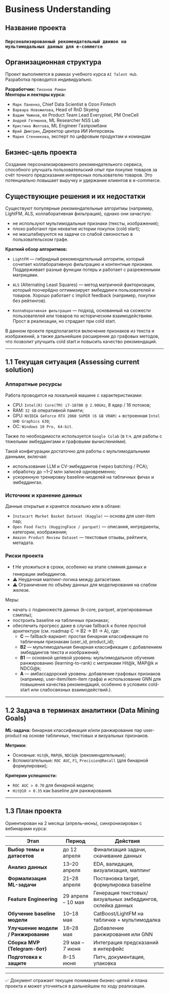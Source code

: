 # Business Understanding

## Название проекта

### **`Персонализированный рекомендательный движок на мультимодальных данных для e-commerce`**

## Организационная структура

Проект выполняется в рамках учебного курса `AI Talent Hub`. Разработка проводится индивидуально.

**Разработчик:** `Тихонов Роман`  
**Менторы и лекторы курса:**

- `Марк Паненко`, Chief Data Scientist в Ozon Fintech
- `Варвара Новожилова`, Head of RnD Skyeng
- `Вадим Чижков`, ex Product Team Lead Everypixel, PM OneCell
- `Андрей Гетманов`, ML Researcher NSS Lab
- `Кристина Желтова`, ML Engineer Газпромбанк
- `Юрий Дмитрин`, Директор центра ИИ Интерсвязь
- `Мария Стенникова`, эксперт по цифровым продуктам и командам

## Бизнес-цель проекта

Создание персонализированного рекомендательного сервиса, способного улучшать пользовательский опыт при покупке товаров за счёт точного предсказания интересных пользователю товаров. Это потенциально повышает выручку и удержание клиентов в e-commerce.

## Существующие решения и их недостатки

Существуют популярные рекомендательные алгоритмы (например, LightFM, ALS, коллаборативная фильтрация), однако они зачастую:

- не используют мультимодальные признаки (тексты, изображения);
- плохо работают при нехватке истории покупок (cold start);
- не масштабируются на задачи со слабой связностью в пользовательском графе.

**Краткий обзор алгоритмов:**

- `LightFM` — гибридный рекомендательный алгоритм, который сочетает коллаборативную фильтрацию и контентные признаки. Поддерживает разные функции потерь и работает с разреженными матрицами.

- `ALS` (Alternating Least Squares) — метод матричной факторизации, который поочерёдно оптимизирует эмбеддинги пользователей и товаров. Хорошо работает с implicit feedback (например, покупки без рейтингов).

- `Коллаборативная фильтрация` — подход, основанный на схожести пользователей или товаров по историческим взаимодействиям. Прост в реализации, но страдает при cold start.

В данном проекте предполагается включение признаков из текста и изображений, а также дальнейшее расширение до графовых методов, что позволит улучшить cold start и повысить качество рекомендаций.

---

## 1.1 Текущая ситуация (Assessing current solution)

### Аппаратные ресурсы

Работа проводится на локальной машине с характеристиками:
- CPU: `Intel(R) Core(TM) i7-10700 @ 2.90GHz`, 8 ядер / 16 потоков;
- RAM: `32 GB` оперативной памяти;
- GPU: `NVIDIA GeForce RTX 2060 SUPER (6 GB VRAM)` + встроенная `Intel UHD Graphics 630`;
- ОС: `Windows 10 Pro, 64-bit`.

Также по необходимости используется `Google Colab` (в т.ч. для работы с тяжелыми эмбеддингами и графовыми вычислениями).

Такой конфигурации достаточно для работы с мультимодальными данными, включая:
- использование LLM и CV-эмбеддингов (через batching / PCA);
- обработку до ~1–2 млн записей одновременно;
- ускоренную тренировку baseline-моделей на табличных фичах и эмбеддингах.

### Источник и хранение данных

Данные открытые и хранятся локально или в облаке:

- `Instacart Market Basket Dataset (Kaggle)` — основа для user-item пар;
- `Open Food Facts (HuggingFace / parquet)` — описания, ингредиенты, категории, изображения;
- `Amazon Product Review Dataset` — текстовые отзывы, рейтинги, метадата.

### Риски проекта

- ❗ Не уложиться в сроки, особенно на этапе слияния данных и генерации эмбеддингов.
- ⚠️ Неудачная маппинг-логика между датасетами.
- ⚠️ Ограничение по объёму данных для моделирования на слабом железе.

Меры:

- начать с подмножеств данных (k-core, parquet, агрегированные сэмплы);
- построить baseline на табличных признаках;
- обеспечить прогресс даже в случае fallback к более простой архитектуре (см. roadmap C → B2 → B1 → A), где:
  - **C** — fallback-вариант: простая бинарная классификация по табличным признакам (user_id, product_id);
  - **B2** — мультимодальная бинарная классификация с добавлением эмбеддингов текста и изображений;
  - **B1** — основной целевой уровень: мультимодальное обучение ранжированию (learning-to-rank) с метриками Hit@k, MAP@k и NDCG@k;
  - **A** — амбассадорский уровень: добавление графовых признаков (например, user-item/item-item графа) и использование GNN для повышения качества рекомендаций, особенно в условиях cold-start или слабосвязных взаимодействий.).

---

## 1.2 Задача в терминах аналитики (Data Mining Goals)

**ML-задача:** бинарная классификация и/или ранжирование пар user-product на основе табличных, текстовых и визуальных признаков.

**Метрики:**

- Основные: `Hit@k`, `MAP@k`, `NDCG@k` (рекомендательные);
- Вспомогательные: `ROC AUC`, `F1`, `Precision@Recall` (для бинарной формулировки);

**Критерии успешности:**

- `ROC AUC > 0.70` для бинарной модели;
- `Hit@10 > 0.35` как baseline для ранжирования.

---

## 1.3 План проекта

Ориентирован на 2 месяца (апрель–июнь), синхронизирован с вебинарами курса:

| Этап                                | Период             | Действия                                                   |
| ----------------------------------- | ------------------ | ---------------------------------------------------------- |
| **Выбор темы и датасетов**          | до 12 апреля       | Финализация задачи, скачивание данных                      |
| **Анализ данных**                   | 13–20 апреля       | EDA, валидация, визуализация, маппинг                      |
| **Формализация ML-задачи**          | 21–28 апреля       | Постановка target, формулировка baseline                   |
| **Feature Engineering**             | 29 апреля – 10 мая | Генерация текстовых/визуальных эмбеддингов, склейка данных |
| **Обучение baseline модели**        | 10–18 мая          | CatBoost/LightFM на табличке + мультимодалка               |
| **Улучшение модели / Ранжирование** | 18–28 мая          | Добавление ранжирования или GNN                            |
| **Сборка MVP (Telegram-бот)**       | 29 мая – 7 июня    | Интеграция предсказаний в интерфейс                        |
| **Подготовка к защите**             | 8–15 июня          | Питч, документация, упаковка                               |

---

✅ Документ отражает текущее понимание бизнес-целей и плана проекта и может уточняться в дальнейшем по ходу реализации.
